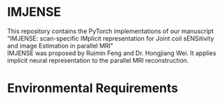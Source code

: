# IMJENSE
This repository contains the PyTorch implementations of our manuscript "IMJENSE: scan-specific IMplicit representation for Joint coil sENSitivity and image Estimation in parallel MRI"   
IMJENSE was proposed by Ruimin Feng and Dr. Hongjiang Wei. It applies implicit neural representation to the parallel MRI reconstruction.  
# Environmental Requirements
